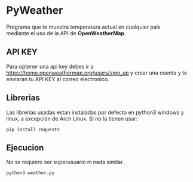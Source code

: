 # PyWeather

<p>
Programa que te muestra temperatura actual en cualquier país<br>
mediante el uso de la API de <b>OpenWeatherMap</b>.

</p>


## API KEY
Para optener una api key debes ir a https://home.openweathermap.org/users/sign_up y crear una cuenta y te enviaran tu API KEY al correo electronico.

## Librerias
Las librerias usadas estan instaladas por defecto en python3 windows y linux, a excepción de Arch Linux.
Si no la tienen usar:
```python:
pip install requests
```

## Ejecucion
No se requiero ser superusuario ni nada similar.
```python:
python3 weather.py
```
